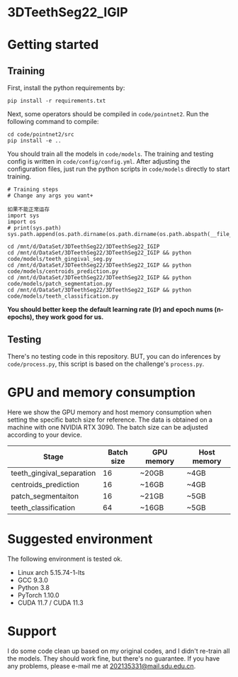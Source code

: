 # 3DTeethSeg22_IGIP

# Getting started

## Training

First, install the python requirements by:

```shell
pip install -r requirements.txt
```

Next, some operators should be compiled in `code/pointnet2`. Run the following command to compile:

```shell
cd code/pointnet2/src
pip install -e ..
```

You should train all the models in `code/models`. The training and testing config is written in `code/config/config.yml`. After adjusting the configuration files, just run the
python scripts in `code/models` directly to start training.

```shell
# Training steps
# Change any args you want+

如果不能正常运存
import sys
import os
# print(sys.path)
sys.path.append(os.path.dirname(os.path.dirname(os.path.abspath(__file__))))

cd /mnt/d/DataSet/3DTeethSeg22/3DTeethSeg22_IGIP
cd /mnt/d/DataSet/3DTeethSeg22/3DTeethSeg22_IGIP && python code/models/teeth_gingival_seg.py
cd /mnt/d/DataSet/3DTeethSeg22/3DTeethSeg22_IGIP && python code/models/centroids_prediction.py
cd /mnt/d/DataSet/3DTeethSeg22/3DTeethSeg22_IGIP && python code/models/patch_segmentation.py
cd /mnt/d/DataSet/3DTeethSeg22/3DTeethSeg22_IGIP && python code/models/teeth_classification.py
```

**You should better keep the default learning rate (lr) and epoch nums (n-epochs), they work good for us.** 

## Testing

There's no testing code in this repository. BUT, you can do inferences by `code/process.py`, this script is based on
the challenge's `process.py`.


# GPU and memory consumption

Here we show the GPU memory and host memory consumption when setting the specific batch size for reference.
The data is obtained on a machine with one NVIDIA RTX 3090. The batch size can be adjusted according to your device.

| Stage                     | Batch size | GPU memory | Host memory |
|---------------------------|------------|------------|-------------|
| teeth_gingival_separation | 16         | ~20GB      | ~4GB        |
| centroids_prediction      | 16         | ~16GB      | ~4GB        |
| patch_segmentaiton        | 16         | ~21GB      | ~5GB        |
| teeth_classification      | 64         | ~16GB      | ~5GB        |

# Suggested environment

The following environment is tested ok.

- Linux arch 5.15.74-1-lts
- GCC 9.3.0
- Python 3.8
- PyTorch 1.10.0
- CUDA 11.7 / CUDA 11.3


# Support

I do some code clean up based on my original codes, and I didn't re-train all the models. They should work fine, but 
there's no guarantee. If you have any problems, please e-mail me at [202135331@mail.sdu.edu.cn](mailto:202135331@mail.sdu.edu.cn).
